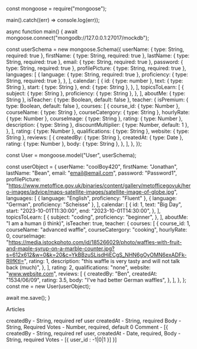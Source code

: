 const mongoose = require("mongoose");

main().catch((err) => console.log(err));

async function main() {
await mongoose.connect("mongodb://127.0.0.1:27017/mockdb");

const userSchema = new mongoose.Schema({
userName: { type: String, required: true },
firstName: { type: String, required: true },
lastName: { type: String, required: true },
email: { type: String, required: true },
password: { type: String, required: true },
profilePicture: { type: String, required: true },
languages: [
{
language: { type: String, required: true },
proficiency: { type: String, required: true },
},
],
calendar: [
{
id: { type: number },
text: { type: String },
start: { type: String },
end: { type: String },
},
],
topicsToLearn: [
{
subject: { type: String },
proficiency: { type: String },
},
],
aboutMe: { type: String },
isTeacher: { type: Boolean, default: false },
teacher: {
isPremium: { type: Boolean, default: false },
courses: [
{
course_id: { type: Number },
courseName: { type: String },
courseCatergory: { type: String },
hourlyRate: { type: Number },
courseImage: { type: String },
rating: { type: Number },
description: { type: String },
discountMultiplier: { type: Number, default: 1 },
},
],
rating: { type: Number },
qualifications: { type: String },
website: { type: String },
reviews: [
{
createdBy: { type: String },
createdAt: { type: Date },
rating: { type: Number },
body: { type: String },
},
],
},
});

const User = mongoose.model("User", userSchema);

const userObject = {
userName: "coolBoy420",
firstName: "Jonathan",
lastName: "Bean",
email: "email@email.com",
password: "Password1",
profilePicture:
"https://www.metoffice.gov.uk/binaries/content/gallery/metofficegovuk/hero-images/advice/maps-satellite-images/satellite-image-of-globe.jpg",
languages: [
{ language: "English", proficiency: "Fluent" },
{ language: "German", proficiency: "Scheisse" },
],
calendar: [
{
id: 1,
text: "Big Day",
start: "2023-10-01T11:30:00",
end: "2023-10-01T14:30:00",
},
],
topicsToLearn: [
{
subject: "coding",
proficiency: "beginner",
},
],
aboutMe: "I am a human (i think)",
isTeacher: true,
teacher: {
courses: [
{
course_id: 1,
courseName: "advanced waffle",
courseCatergory: "cooking",
hourlyRate: 0,
courseImage:
"https://media.istockphoto.com/id/185266029/photo/waffles-with-fruit-and-maple-syrup-on-a-marble-counter.jpg?s=612x612&w=0&k=20&c=YkBBzuSLisdHiECgS_NHN6gOyOMN6exADFk-RIlfKtI=",
rating: 1,
description:
"this waffle is very tasty and will not talk back (much)",
},
],
rating: 2,
qualifications: "none",
website: "www.website.com",
reviews: [
{
createdBy: "Ben",
createdAt: "1534/06/09",
rating: 3.5,
body: "I've had better German waffles",
},
],
},
};
const me = new User(userObject);

await me.save();
}

Articles

createdBy - String, required ref user
createdAt - String, required
Body - String, Required
Votes - Number, required, default 0
Comment - [{
createdBy - String, required ref user,
createdAt - Date, required,
Body - String, required
Votes - [{
user_id : -1|0|1
}]
}]
